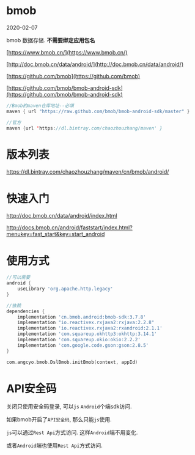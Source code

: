 # bmob
2020-02-07

bmob 数据存储. **不需要绑定应用包名**

[https://www.bmob.cn/](https://www.bmob.cn/)

[http://doc.bmob.cn/data/android/](http://doc.bmob.cn/data/android/)

[https://github.com/bmob](https://github.com/bmob)

[https://github.com/bmob/bmob-android-sdk](https://github.com/bmob/bmob-android-sdk)

```kotlin
//Bmob的maven仓库地址--必填
maven { url "https://raw.github.com/bmob/bmob-android-sdk/master" }

//官方
maven {url 'https://dl.bintray.com/chaozhouzhang/maven' }
```

# 版本列表

https://dl.bintray.com/chaozhouzhang/maven/cn/bmob/android/

# 快速入门

http://doc.bmob.cn/data/android/index.html

http://docs.bmob.cn/android/faststart/index.html?menukey=fast_start&key=start_android

# 使用方式

```groovy
//可以需要
android {
    useLibrary 'org.apache.http.legacy'
}

//依赖
dependencies {
    implementation 'cn.bmob.android:bmob-sdk:3.7.8'
    implementation "io.reactivex.rxjava2:rxjava:2.2.8"
    implementation 'io.reactivex.rxjava2:rxandroid:2.1.1'
    implementation 'com.squareup.okhttp3:okhttp:3.14.1'
    implementation 'com.squareup.okio:okio:2.2.2'
    implementation 'com.google.code.gson:gson:2.8.5'
}
```

```kotlin
com.angcyo.bmob.DslBmob.initBmob(context, appId)
```

# API安全码

关闭只使用安全码登录, 可以`js` `Android`个端sdk访问.

如果bmob开启了`API安全码`, 那么只能`js`使用.

`js`可以通过`Rest Api`方式访问. 这样`Android`端不用变化.

或者`Android`端也使用`Rest Api`方式访问.